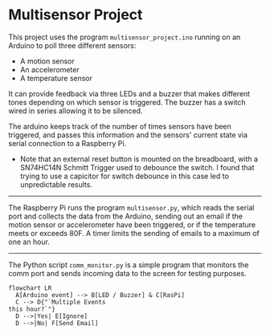 # Multisensor Project
This project uses the program `multisensor_project.ino` running on an
Arduino to poll three different sensors:
* A motion sensor
* An accelerometer
* A temperature sensor

It can provide feedback via three LEDs and a buzzer that makes
different tones depending on which sensor is triggered. The buzzer has
a switch wired in series allowing it to be silenced.

The arduino keeps track of the number of times sensors have been
triggered, and passes this information and the sensors' current state
via serial connection to a Raspberry Pi.
* Note that an external reset button is mounted on the breadboard, with a
  SN74HC14N Schmitt Trigger used to debounce the switch. I found that trying to
  use a capicitor for switch debounce in this case led to unpredictable results.
_____
The Raspberry Pi runs the program `multisensor.py`, which reads the
serial port and collects the data from the Arduino, sending out an
email if the motion sensor or accelerometer have been triggered, or
if the temperature meets or exceeds 80F. A timer limits the sending of
emails to a maximum of one an hour.
_____
The Python script `comm_monitor.py` is a simple program that monitors
the comm port and sends incoming data to the screen for testing
purposes.
```mermaid
flowchart LR
  A[Arduino event] --> B[LED / Buzzer] & C[RasPi]
  C --> D{"`Multiple Events
this hour?`"}
  D -->|Yes| E[Ignore]
  D -->|No| F[Send Email]
```
